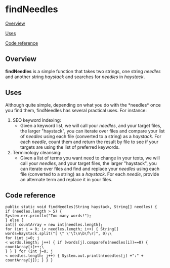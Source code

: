 <!-- Confidential + Proprietary Google&#174;-->
<!-- Exercise #1 - findNeedles (required)-->
<!-- This exercise has two required parts:-->
<!--
1. Write an API reference document that explains
how to call this method. Your audience for this
document is an experienced Java programmer.
 
2. Assume you have a chance to send comments or
questions to the person who wrote the code.
Suggest ways to improve the code, for example,
to reduce memory usage or enhance features -->



# findNeedles

[Overview](#Overview)

[Uses](#Uses)

[Code reference](#Code)

## Overview
<a name="Overview"/>

**findNeedles** is a simple function that takes two strings, one string *needles* 
and another string *haystack* and searches for *needles* in *haystack*. 


## Uses
<a name="Uses"/>
Although quite simple, depending on what you do with the *needles* once 
you find them, findNeedles has several practical uses. For instance:

1) SEO keyword indexing:
	- Given a keyword list, we will call your *needles*, and your target files, the larger "haystack", 
	you can iterate over files and compare your list of *needles* using each 
	file (converted to a string) as a *haystack*. For each *needle*, count them and return 
	the result by file to see if your targets are using the list of preferred keywords.
2) Terminology cleansing:
	- Given a list of terms you want need to change in your texts, 
	we will call your *needles*, and your target files, the larger "haystack", you can 
	iterate over files and find and replace your *needles* using each 
	file (converted to a string) as a *haystack*. For each *needle*, provide an alternate term and replace it 
	in your files. 


## Code reference
<a name="Code"/>


	public static void findNeedles(String haystack, String[] needles) {
	if (needles.length > 5) {
	System.err.println("Too many words!");
	} else {
	int[] countArray = new int[needles.length];
	for (int i = 0; i< needles.length; i++) { String[] words=haystack.split("[ \" \'\t\n\b\f\r]", 0);\
	for (int j=0; j
	< words.length; j++) { if (words[j].compareTo(needles[i])==0) { countArray[i]++;\
	} } } for (int j=0; j
	< needles.length; j++) { System.out.println(needles[j] +":" + countArray[j]); } } }
